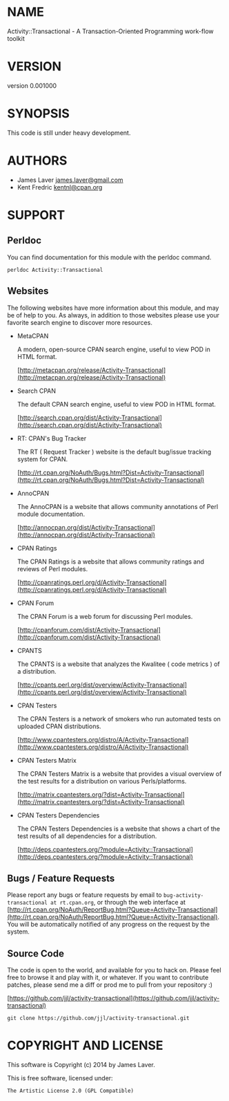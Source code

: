 # NAME

Activity::Transactional - A Transaction-Oriented Programming work-flow toolkit

# VERSION

version 0.001000

# SYNOPSIS

This code is still under heavy development.

# AUTHORS

- James Laver <james.laver@gmail.com>
- Kent Fredric <kentnl@cpan.org>

# SUPPORT

## Perldoc

You can find documentation for this module with the perldoc command.

    perldoc Activity::Transactional

## Websites

The following websites have more information about this module, and may be of help to you. As always,
in addition to those websites please use your favorite search engine to discover more resources.

- MetaCPAN

    A modern, open-source CPAN search engine, useful to view POD in HTML format.

    [http://metacpan.org/release/Activity-Transactional](http://metacpan.org/release/Activity-Transactional)

- Search CPAN

    The default CPAN search engine, useful to view POD in HTML format.

    [http://search.cpan.org/dist/Activity-Transactional](http://search.cpan.org/dist/Activity-Transactional)

- RT: CPAN's Bug Tracker

    The RT ( Request Tracker ) website is the default bug/issue tracking system for CPAN.

    [http://rt.cpan.org/NoAuth/Bugs.html?Dist=Activity-Transactional](http://rt.cpan.org/NoAuth/Bugs.html?Dist=Activity-Transactional)

- AnnoCPAN

    The AnnoCPAN is a website that allows community annotations of Perl module documentation.

    [http://annocpan.org/dist/Activity-Transactional](http://annocpan.org/dist/Activity-Transactional)

- CPAN Ratings

    The CPAN Ratings is a website that allows community ratings and reviews of Perl modules.

    [http://cpanratings.perl.org/d/Activity-Transactional](http://cpanratings.perl.org/d/Activity-Transactional)

- CPAN Forum

    The CPAN Forum is a web forum for discussing Perl modules.

    [http://cpanforum.com/dist/Activity-Transactional](http://cpanforum.com/dist/Activity-Transactional)

- CPANTS

    The CPANTS is a website that analyzes the Kwalitee ( code metrics ) of a distribution.

    [http://cpants.perl.org/dist/overview/Activity-Transactional](http://cpants.perl.org/dist/overview/Activity-Transactional)

- CPAN Testers

    The CPAN Testers is a network of smokers who run automated tests on uploaded CPAN distributions.

    [http://www.cpantesters.org/distro/A/Activity-Transactional](http://www.cpantesters.org/distro/A/Activity-Transactional)

- CPAN Testers Matrix

    The CPAN Testers Matrix is a website that provides a visual overview of the test results for a distribution on various Perls/platforms.

    [http://matrix.cpantesters.org/?dist=Activity-Transactional](http://matrix.cpantesters.org/?dist=Activity-Transactional)

- CPAN Testers Dependencies

    The CPAN Testers Dependencies is a website that shows a chart of the test results of all dependencies for a distribution.

    [http://deps.cpantesters.org/?module=Activity::Transactional](http://deps.cpantesters.org/?module=Activity::Transactional)

## Bugs / Feature Requests

Please report any bugs or feature requests by email to `bug-activity-transactional at rt.cpan.org`, or through
the web interface at [http://rt.cpan.org/NoAuth/ReportBug.html?Queue=Activity-Transactional](http://rt.cpan.org/NoAuth/ReportBug.html?Queue=Activity-Transactional). You will be automatically notified of any
progress on the request by the system.

## Source Code

The code is open to the world, and available for you to hack on. Please feel free to browse it and play
with it, or whatever. If you want to contribute patches, please send me a diff or prod me to pull
from your repository :)

[https://github.com/jjl/activity-transactional](https://github.com/jjl/activity-transactional)

    git clone https://github.com/jjl/activity-transactional.git

# COPYRIGHT AND LICENSE

This software is Copyright (c) 2014 by James Laver.

This is free software, licensed under:

    The Artistic License 2.0 (GPL Compatible)
